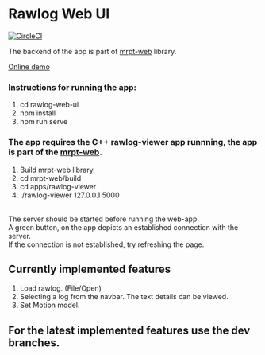 # Rawlog Web UI
[![CircleCI](https://circleci.com/gh/MRPT/rawlog-web-ui.svg?style=svg)](https://circleci.com/gh/MRPT/rawlog-web-ui)

The backend of the app is part of [mrpt-web](https://github.com/rachit173/mrpt-web/tree/dev-rpc-pubsub) library.

[Online demo](https://rawlog-web-ui.surge.sh/)

### Instructions for running the app:
1. cd rawlog-web-ui
2. npm install
3. npm run serve

### The app requires the C++ rawlog-viewer app runnning, the app is part of the [mrpt-web](https://github.com/MRPT/mrpt-web).
1. Build mrpt-web library.
2. cd mrpt-web/build
3. cd apps/rawlog-viewer
4. ./rawlog-viewer 127.0.0.1 5000
<br>
The server should be started before running the web-app.<br>
A green button, on the app depicts an established connection with the server.<br>
If the connection is not established, try refreshing the page.<br>

## Currently implemented features
1. Load rawlog. (File/Open)
2. Selecting a log from the navbar. The text details can be viewed.
3. Set Motion model.

## For the latest implemented features use the dev branches.
